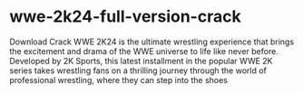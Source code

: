 # wwe-2k24-full-version-crack
Download Crack WWE 2K24 is the ultimate wrestling experience that brings the excitement and drama of the WWE universe to life like never before. Developed by 2K Sports, this latest installment in the popular WWE 2K series takes wrestling fans on a thrilling journey through the world of professional wrestling, where they can step into the shoes
